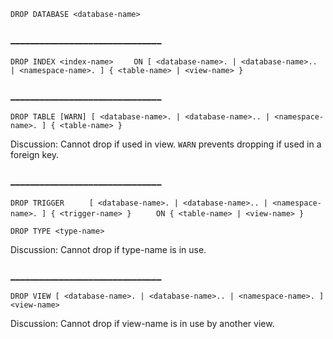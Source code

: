`DROP DATABASE <database-name>`

### _______________________________


`DROP INDEX <index-name>`
`    ON [ <database-name>. | <database-name>.. | <namespace-name>. ] { <table-name> | <view-name> }`

### _______________________________


`DROP TABLE [WARN] [ <database-name>. | <database-name>.. | <namespace-name>. ] { <table-name> }`

Discussion: Cannot drop if used in view. `WARN` prevents dropping if used in a foreign key.

### _______________________________


`DROP TRIGGER`
`     [ <database-name>. | <database-name>.. | <namespace-name>. ] { <trigger-name> }`
`     ON { <table-name> | <view-name> }`


`DROP TYPE <type-name>`

Discussion: Cannot drop if type-name is in use.

### _______________________________


`DROP VIEW [ <database-name>. | <database-name>.. | <namespace-name>. ] <view-name>`

Discussion: Cannot drop if view-name is in use by another view.